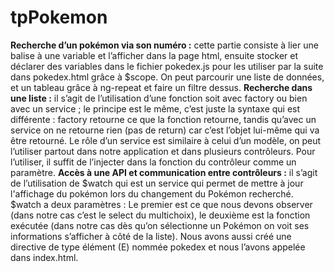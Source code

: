 # tpPokemon

**Recherche d’un pokémon via son numéro :** cette partie consiste à lier une balise à une variable et l’afficher dans la page html, ensuite stocker et déclarer des variables dans le fichier pokedex.js pour les utiliser par la suite dans pokedex.html grâce à $scope. On peut parcourir une liste de données, et un tableau grâce à ng-repeat et faire un filtre dessus.
**Recherche dans une liste :** il s’agit de l’utilisation d’une fonction soit avec factory ou bien avec un service ; le principe est le même, c’est juste la syntaxe qui est différente : factory retourne ce que la fonction retourne, tandis qu’avec un service on ne retourne rien (pas de return) car c’est l’objet lui-même qui va être retourné. Le rôle d’un service est similaire à celui d’un modèle, on peut l’utiliser partout dans notre application et dans plusieurs contrôleurs. Pour l’utiliser, il suffit de l’injecter dans la fonction du contrôleur comme un paramètre.
**Accès à une API et communication entre contrôleurs :** il s’agit de l’utilisation de $watch qui est un service qui permet de mettre à jour l'affichage du pokémon lors du changement du Pokémon recherché. $watch a deux paramètres : Le premier est ce que nous devons observer (dans notre cas c’est le select du multichoix), le deuxième est la fonction exécutée (dans notre cas dès qu’on sélectionne un Pokémon on voit ses informations s’afficher à côté de la liste). 
Nous avons aussi créé une directive de type élément (E) nommée pokedex et nous l’avons appelée dans index.html.

